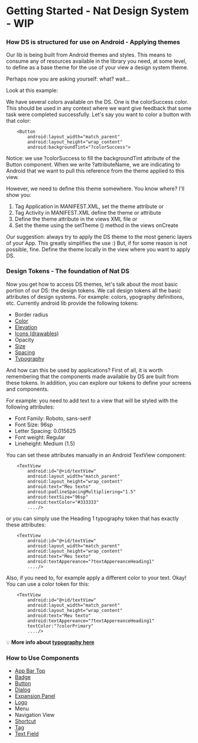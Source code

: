 # Getting Started - Nat Design System - WIP

### How DS is structured for use on Android - Applying themes
Our lib is being built from Android themes and styles. This means to consume any of resources
available in the library you need, at some level, to define as a base theme for the use of your
view a design system theme.

Perhaps now you are asking yourself: what? wait...

Look at this example:

We have several colors available on the DS. One is the colorSuccess color. This should be used in any
context where we want give feedback that some task were completed successfully. Let's say you want
to color a button with that color:

```android
    <Button
        android:layout_width="match_parent"
        android:layout_height="wrap_content"
        android:backgroundTint="?colorSuccess">
 ```

Notice: we use ?colorSuccess to fill the backgroundTint attribute of the Button component.
When we write ?attributeName, we are indicating to Android that we want to pull this reference
from the theme applied to this view.

However, we need to define this theme somewhere. You know where? I'll show you:

1) Tag Application in MANIFEST.XML, set the theme attribute or
2) Tag Activity in MANIFEST.XML define the theme or attribute
3) Define the theme attribute in the views XML file or
4) Set the theme using the setTheme () method in the views onCreate

Our suggestion: always try to apply the DS theme to the most generic layers of your App. This greatly simplifies the use :)
But, if for some reason is not possible, fine. Define the theme locally in the view where you want to apply DS.

### Design Tokens - The foundation of Nat DS
Now you get how to access DS themes, let's talk about the most basic portion of our DS: the design tokens.
We call design tokens all the basic attributes of design systems. For example: colors, ypography definitions, etc.
Currently android lib provide the following tokens:

- Border radius​
- [Color​](color.md)
- [Elevation​](elevation.md)
- [Icons (drawables)](icon-token.md)
- Opacity​
- [Size​](size.md)
- [Spacing​](spacing.md)
- [Typography](typography-token.md)

And how can this be used by applications?
First of all, it is worth remembering that the components made available by DS are built from these tokens. In addition, you can explore our tokens
to define your screens and components.

For example: you need to add text to a view that will be styled with the following attributes:
 -  Font Family: Roboto, sans-serif
 -  Font Size: 96sp
 - Letter Spacing: 0.015625
 - Font weight: Regular
 - Lineheight: Medium (1.5)

You can set these attributes manually in an Android TextView component:

 ```android
     <TextView
         android:id="@+id/textView"
         android:layout_width="match_parent"
         android:layout_height="wrap_content"
         android:text="Meu texto"
         android:padlineSpacingMultipliering="1.5"
         android:textSize="96sp"
         android:textColor="#333333"
         ..../>
 ```

or you can simply use the Heading 1 typography token that has exactly these attributes:
  ```android
      <TextView
          android:id="@+id/textView"
          android:layout_width="match_parent"
          android:layout_height="wrap_content"
          android:text="Meu texto"
          android:textAppereance="?textAppereanceHeading1"
          ..../>
  ```

Also, if you need to, for example apply a different color to your text. Okay! You can use a color token for this:

  ```android
      <TextView
          android:id="@+id/textView"
          android:layout_width="match_parent"
          android:layout_height="wrap_content"
          android:text="Meu texto"
          android:textAppereance="?textAppereanceHeading1"
          textColor:"?colorPrimary"
          ..../>
  ```
  
  💡 **More info about [typography here](typography-token.md)**

  ### How to Use Components
  - [App Bar Top](app-bar-top.md)
  - [Badge](badge.md)
  - [Button](button.md)
  - [Dialog](dialog.md)
  - [Expansion Panel](expansion-panel.md)
  - [Logo](logo.md)
  - Menu
  - Navigation View
  - [Shortcut](shortcut.md)
  - [Tag](tag.md)
  - [Text Field](textfield.md)

